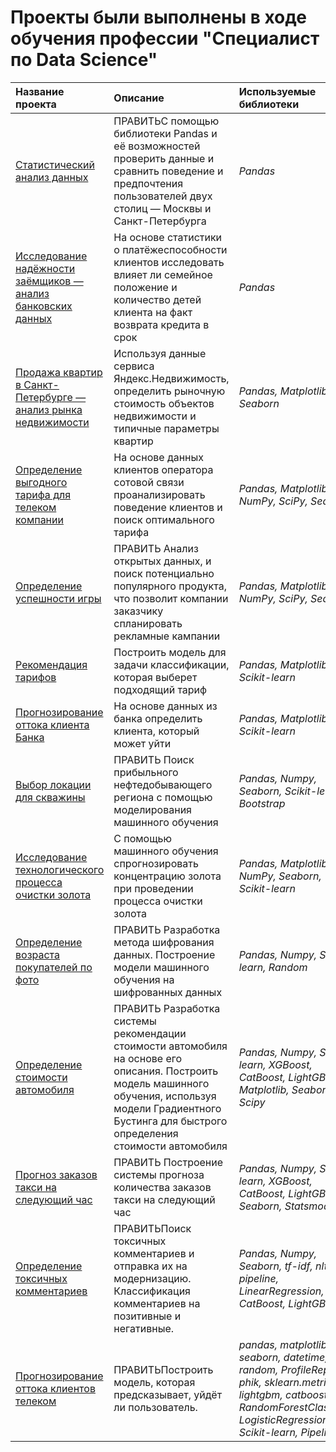 # Проекты были выполнены в ходе обучения профессии "Специалист по Data Science"

| Название проекта | Описание | Используемые библиотеки | 
| :---------------------- | :---------------------- | :---------------------- | 
| [Статистический анализ данных](https://github.com/mayya-gaysina/Portfolio/blob/main/Statistical%20analysis/statistical%20analysis.ipynb)| ПРАВИТЬС помощью библиотеки Pandas и её возможностей проверить данные и сравнить поведение и предпочтения пользователей двух столиц — Москвы и Санкт-Петербурга| *Pandas*|
| [Исследование надёжности заёмщиков — анализ банковских данных](https://github.com/SirRizzer/Yandex_Practicum_DataScience/blob/main/%D0%98%D1%81%D1%81%D0%BB%D0%B5%D0%B4%D0%BE%D0%B2%D0%B0%D0%BD%D0%B8%D0%B5%20%D0%BD%D0%B0%D0%B4%D1%91%D0%B6%D0%BD%D0%BE%D1%81%D1%82%D0%B8%20%D0%B7%D0%B0%D1%91%D0%BC%D1%89%D0%B8%D0%BA%D0%BE%D0%B2/bank_research.ipynb) | На основе статистики о платёжеспособности клиентов исследовать влияет ли семейное положение и количество детей клиента на факт возврата кредита в срок| *Pandas*| 
| [Продажа квартир в Санкт-Петербурге — анализ рынка недвижимости](https://github.com/SirRizzer/Yandex_Practicum_DataScience/blob/main/%D0%98%D1%81%D1%81%D0%BB%D0%B5%D0%B4%D0%BE%D0%B2%D0%B0%D0%BD%D0%B8%D0%B5%20%D0%BE%D0%B1%D1%8A%D1%8F%D0%B2%D0%BB%D0%B5%D0%BD%D0%B8%D0%B9%20%D0%BE%20%D0%BF%D1%80%D0%BE%D0%B4%D0%B0%D0%B6%D0%B5%20%D0%BA%D0%B2%D0%B0%D1%80%D1%82%D0%B8%D1%80/flat_market_research.ipynb) | Используя данные сервиса Яндекс.Недвижимость, определить рыночную стоимость объектов недвижимости и типичные параметры квартир| *Pandas, Matplotlib, Seaborn*| 
| [Определение выгодного тарифа для телеком компании](https://github.com/SirRizzer/Yandex_Practicum_DataScience/blob/main/%D0%9E%D0%BF%D1%80%D0%B5%D0%B4%D0%B5%D0%BB%D0%B5%D0%BD%D0%B8%D0%B5%20%D0%BF%D0%B5%D1%80%D1%81%D0%BF%D0%B5%D0%BA%D1%82%D0%B8%D0%B2%D0%BD%D0%BE%D0%B3%D0%BE%20%D1%82%D0%B0%D1%80%D0%B8%D1%84%D0%B0%20%D0%B4%D0%BB%D1%8F%20%D1%82%D0%B5%D0%BB%D0%B5%D0%BA%D0%BE%D0%BC-%D0%BA%D0%BE%D0%BC%D0%BF%D0%B0%D0%BD%D0%B8%D0%B8/optimal_tarrif.ipynb) | На основе данных клиентов оператора сотовой связи проанализировать поведение клиентов и поиск оптимального тарифа| *Pandas, Matplotlib, NumPy, SciPy, Seaborn*| 
| [Определение успешности игры](https://github.com/mayya-gaysina/Portfolio/blob/main/Games%20success/games.ipynb) | ПРАВИТЬ Анализ открытых данных, и поиск потенциально популярного продукта, что позволит компании заказчику спланировать рекламные кампании| *Pandas, Matplotlib, NumPy, SciPy, Seaborn*| 
| [Рекомендация тарифов](https://github.com/SirRizzer/Yandex_Practicum_DataScience/blob/main/%D0%A0%D0%B5%D0%BA%D0%BE%D0%BC%D0%B5%D0%BD%D0%B4%D0%B0%D1%86%D0%B8%D1%8F%20%D1%82%D0%B0%D1%80%D0%B8%D1%84%D0%BE%D0%B2/tariff_recommendation.ipynb) | Построить модель для задачи классификации, которая выберет подходящий тариф| *Pandas, Matplotlib, Scikit-learn*| 
| [Прогнозирование оттока клиента Банка](https://github.com/SirRizzer/Yandex_Practicum_DataScience/blob/main/%D0%9F%D1%80%D0%BE%D0%B3%D0%BD%D0%BE%D0%B7%D0%B8%D1%80%D0%BE%D0%B2%D0%B0%D0%BD%D0%B8%D0%B5%20%D0%BE%D1%82%D1%82%D0%BE%D0%BA%D0%B0%20%D0%BA%D0%BB%D0%B8%D0%B5%D0%BD%D1%82%D0%B0%20%D0%91%D0%B0%D0%BD%D0%BA%D0%B0/bank_clients.ipynb) | На основе данных из банка определить клиента, который может уйти| *Pandas, Matplotlib, Scikit-learn*| 
| [Выбор локации для скважины](https://github.com/mayya-gaysina/Portfolio/blob/main/Location%20search/location_search.ipynb)| ПРАВИТЬ Поиск прибыльного нефтедобывающего региона с помощью моделирования машинного обучения | *Pandas, Numpy, Seaborn, Scikit-learn, Bootstrap* | 
| [Исследование технологического процесса очистки золота](https://github.com/SirRizzer/Yandex_Practicum_DataScience/blob/main/%D0%98%D1%81%D1%81%D0%BB%D0%B5%D0%B4%D0%BE%D0%B2%D0%B0%D0%BD%D0%B8%D0%B5%20%D1%82%D0%B5%D1%85%D0%BD%D0%BE%D0%BB%D0%BE%D0%B3%D0%B8%D1%87%D0%B5%D1%81%D0%BA%D0%BE%D0%B3%D0%BE%20%D0%BF%D1%80%D0%BE%D1%86%D0%B5%D1%81%D1%81%D0%B0%20%D0%BE%D1%87%D0%B8%D1%81%D1%82%D0%BA%D0%B8%20%D0%B7%D0%BE%D0%BB%D0%BE%D1%82%D0%B0/gold_clear_research.ipynb) | С помощью машинного обучения спрогнозировать концентрацию золота при проведении процесса очистки золота | *Pandas, Matplotlib, NumPy, Seaborn, Scikit-learn* |
| [Определение возраста покупателей по фото](https://github.com/mayya-gaysina/Portfolio/blob/main/Age%20determination/ages.ipynb)| ПРАВИТЬ Разработка метода шифрования данных. Построение модели машинного обучения на шифрованных данных | *Pandas, Numpy, Scikit-learn, Random* | 
| [Определение стоимости автомобиля](https://github.com/mayya-gaysina/Portfolio/blob/main/Autos%20price/autos.ipynb)| ПРАВИТЬ Разработка системы рекомендации стоимости автомобиля на основе его описания. Построить модель машинного обучения, используя модели Градиентного Бустинга для быстрого определения стоимости автомобиля | *Pandas, Numpy, Scikit-learn, XGBoost, CatBoost, LightGBM, Matplotlib, Seaborn, Scipy* | 
| [Прогноз заказов такси на следующий час](https://github.com/mayya-gaysina/Portfolio/blob/main/Taxi%20orders%20predictions/taxis.ipynb) | ПРАВИТЬ Построение системы прогноза количества заказов такси на следующий час | *Pandas, Numpy, Scikit-learn, XGBoost, CatBoost, LightGBM, Seaborn, Statsmodels* | 
| [Определение токсичных комментариев](https://github.com/mayya-gaysina/Portfolio/blob/main/Negative%20comments/vikishop_comments.ipynb)| ПРАВИТЬПоиск токсичных комментариев и отправка их на модернизацию. Классификация комментариев на позитивные и негативные. | *Pandas, Numpy, Seaborn, tf-idf, nltk, pipeline, LinearRegression, CatBoost, LightGBM* | 
| [Прогнозирование оттока клиентов телеком](https://github.com/mayya-gaysina/Portfolio/blob/main/Customer%20churn%20prediction/telecom.ipynb)| ПРАВИТЬПостроить модель, которая предсказывает, уйдёт ли пользователь. | *pandas, matplotlib, seaborn, datetime, random, ProfileReport, phik, sklearn.metrics, lightgbm, catboost, RandomForestClassifier, LogisticRegression, Scikit-learn, Pipeline* |
